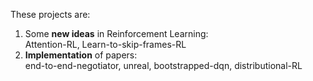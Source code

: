 These projects are: <br/>
1. Some **new ideas** in Reinforcement Learning: <br/>
  Attention-RL, Learn-to-skip-frames-RL <br/>
2. **Implementation** of papers: <br/>
  end-to-end-negotiator, unreal, bootstrapped-dqn, distributional-RL <br/>
